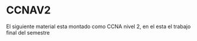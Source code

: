 # CCNAV2

El siguiente material esta montado como CCNA nivel 2, en el esta el trabajo final del semestre
